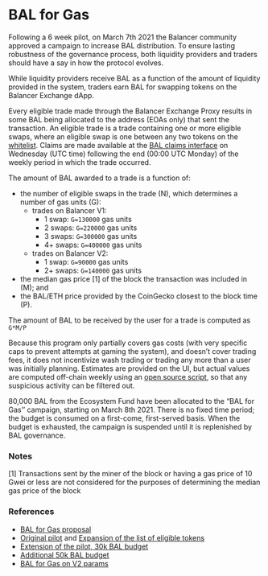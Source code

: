 # BAL for Gas

Following a 6 week pilot, on March 7th 2021 the Balancer community approved a campaign to increase BAL distribution. To ensure lasting robustness of the governance process, both liquidity providers and traders should have a say in how the protocol evolves.

While liquidity providers receive BAL as a function of the amount of liquidity provided in the system, traders earn BAL for swapping tokens on the Balancer Exchange dApp. 

Every eligible trade made through the Balancer Exchange Proxy results in some BAL being allocated to the address \(EOAs only\) that sent the transaction. An eligible trade is a trade containing one or more eligible swaps, where an eligible swap is one between any two tokens on the [whitelist](https://github.com/balancer-labs/assets/blob/master/lists/eligible.json). Claims are made available at the [BAL claims interface](https://claim.balancer.finance/) on Wednesday \(UTC time\) following the end \(00:00 UTC Monday\) of the weekly period in which the trade occurred.

The amount of BAL awarded to a trade is a function of:
* the number of eligible swaps in the trade \(N\), which determines a number of gas units \(G\):
    * trades on Balancer V1:
        * 1 swap: `G=130000` gas units
        * 2 swaps: `G=220000` gas units
        * 3 swaps: `G=300000` gas units
        * 4+ swaps: `G=400000` gas units
    * trades on Balancer V2:
        * 1 swap: `G=90000` gas units
        * 2+ swaps: `G=140000` gas units
* the median gas price \[1\] of the block the transaction was included in \(M\); and 
* the BAL/ETH price provided by the CoinGecko closest to the block time \(P\).

The amount of BAL to be received by the user for a trade is computed as `G*M/P` 

Because this program only partially covers gas costs \(with very specific caps to prevent attempts at gaming the system\), and doesn’t cover trading fees, it does not incentivize wash trading or trading any more than a user was initially planning. Estimates are provided on the UI, but actual values are computed off-chain weekly using an [open source script](https://github.com/balancer-labs/bal-mining-scripts/), so that any suspicious activity can be filtered out.

80,000 BAL from the Ecosystem Fund have been allocated to the “BAL for Gas’’ campaign, starting on March 8th 2021. There is no fixed time period; the budget is consumed on a first-come, first-served basis. When the budget is exhausted, the campaign is suspended until it is replenished by BAL governance.

### Notes

\[1\] Transactions sent by the miner of the block or having a gas price of 10 Gwei or less are not considered for the purposes of determining the median gas price of the block

### References

* [BAL for Gas proposal](https://forum.balancer.finance/t/proposal-bal-for-gas/1437)
* [Original pilot](https://forum.balancer.finance/t/proposal-balancer-exchange-gas-reimbursement/705) and [Expansion of the list of eligible tokens](https://forum.balancer.finance/t/proposal-expand-the-exchange-gas-reimbursement-to-all-whitelisted-tokens/799)
* [Extension of the pilot, 30k BAL budget](https://forum.balancer.finance/t/proposal-extend-the-exchange-gas-reimbursement-program-4-weeks/1121)
* [Additional 50k BAL budget](https://forum.balancer.fi/t/proposal-bal-for-gas-replenish-budget-w-50-000-bal/1695)
* [BAL for Gas on V2 params](https://forum.balancer.fi/t/proposal-bal-for-gas-on-balancer-v2/1861)





